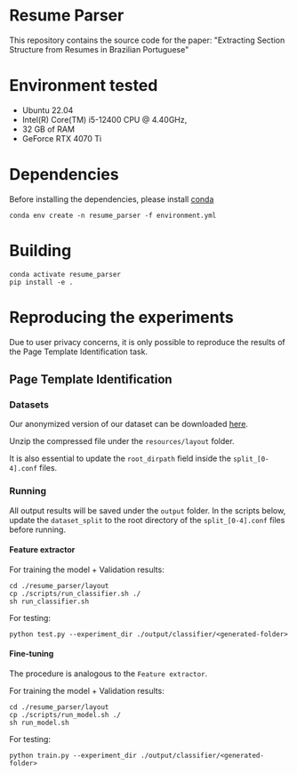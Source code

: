 # Resume Parser

This repository contains the source code for the paper:
"Extracting Section Structure from Resumes in Brazilian Portuguese"

# Environment tested

- Ubuntu 22.04
- Intel(R) Core(TM) i5-12400 CPU @ 4.40GHz,
- 32 GB of RAM
- GeForce RTX 4070 Ti

# Dependencies

Before installing the dependencies, please install [conda](https://docs.conda.io/projects/conda/en/latest/user-guide/install/linux.html)

```shell
conda env create -n resume_parser -f environment.yml
```

# Building
```shell
conda activate resume_parser
pip install -e .
```

# Reproducing the experiments

Due to user privacy concerns, it is only possible to reproduce the results of the Page Template Identification task.

## Page Template Identification

### Datasets

Our anonymized version of our dataset can be downloaded [here](https://www.dropbox.com/s/px2iud43z3an6lk/page_template_dataset.zip?dl=0).

Unzip the compressed file under the `resources/layout` folder.

It is also essential to update the `root_dirpath` field inside the `split_[0-4].conf` files.

### Running

All output results will be saved under the `output` folder.
In the scripts below, update the `dataset_split` to the root directory of the `split_[0-4].conf` files before running.

#### Feature extractor

For training the model + Validation results:
```shell
cd ./resume_parser/layout
cp ./scripts/run_classifier.sh ./
sh run_classifier.sh
```

For testing:
```shell
python test.py --experiment_dir ./output/classifier/<generated-folder>
```

#### Fine-tuning

The procedure is analogous to the `Feature extractor`.

For training the model + Validation results:
```shell
cd ./resume_parser/layout
cp ./scripts/run_model.sh ./
sh run_model.sh
```

For testing:
```shell
python train.py --experiment_dir ./output/classifier/<generated-folder>
```
